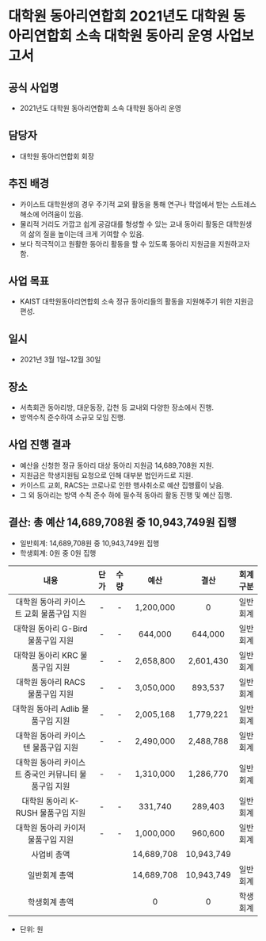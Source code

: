 대학원 동아리연합회 2021년도 대학원 동아리연합회 소속 대학원 동아리 운영 사업보고서
===

## 공식 사업명
- 2021년도 대학원 동아리연합회 소속 대학원 동아리 운영

## 담당자
- 대학원 동아리연합회 회장

## 추진 배경
- 카이스트 대학원생의 경우 주기적 교외 활동을 통해 연구나 학업에서 받는 스트레스 해소에 어려움이 있음.
- 물리적 거리도 가깝고 쉽게 공감대를 형성할 수 있는 교내 동아리 활동은 대학원생의 삶의 질을 높이는데 크게 기여할 수 있음.
- 보다 적극적이고 원활한 동아리 활동을 할 수 있도록 동아리 지원금을 지원하고자 함.

## 사업 목표
- KAIST 대학원동아리연합회 소속 정규 동아리들의 활동을 지원해주기 위한 지원금 편성.

## 일시
- 2021년 3월 1일~12월 30일

## 장소 
- 서측회관 동아리방, 대운동장, 갑천 등 교내외 다양한 장소에서 진행.
- 방역수칙 준수하여 소규모 모임 진행.

## 사업 진행 결과
- 예산을 신청한 정규 동아리 대상 동아리 지원금 14,689,708원 지원.
- 지원금은 학생지원팀 요청으로 인해 대부분 법인카드로 지원.
- 카이스트 교회, RACS는 코로나로 인한 행사취소로 예산 집행률이 낮음.
- 그 외 동아리는 방역 수칙 준수 하에 필수적 동아리 활동 진행 및 예산 집행.

## 결산: 총 예산 14,689,708원 중 10,943,749원 집행 
   - 일반회계:  14,689,708원 중 10,943,749원 집행
   - 학생회계:  0원 중 0원 집행
   
| 내용                            | 단가 | 수량 | 예산         | 결산         | 회계구분 |
|:-------------------------------:|:----:|:----:|:------------:|:------------:|:------:|
| 대학원 동아리 카이스트 교회 물품구입 지원       | -  | -  | 1,200,000  | 0          | 일반회계 |
| 대학원 동아리 G-Bird 물품구입 지원        | -  | -  | 644,000    | 644,000    | 일반회계 |
| 대학원 동아리 KRC 물품구입 지원           | -  | -  | 2,658,800  | 2,601,430  | 일반회계 |
| 대학원 동아리 RACS 물품구입 지원          | -  | -  | 3,050,000  | 893,537    | 일반회계 |
| 대학원 동아리 Adlib 물품구입 지원         | -  | -  | 2,005,168  | 1,779,221  | 일반회계 |
| 대학원 동아리 카이스텐 물품구입 지원          | -  | -  | 2,490,000  | 2,488,788  | 일반회계 |
| 대학원 동아리 카이스트 중국인 커뮤니티 물품구입 지원 | -  | -  | 1,310,000  | 1,286,770  | 일반회계 |
| 대학원 동아리 K-RUSH 물품구입 지원        | -  | -  | 331,740    | 289,403    | 일반회계 |
| 대학원 동아리 카이저 물품구입 지원           | -  | -  | 1,000,000  | 960,600    | 일반회계 |
| 사업비 총액                        |    |    | 14,689,708 | 10,943,749 |      |
| 일반회계 총액                       |    |    | 14,689,708 | 10,943,749 | 일반회계 |
| 학생회계 총액                       |    |    | 0          | 0          | 학생회계 |

   - 단위: 원
